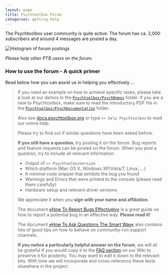 ```yaml
---
layout: page
title: Psychtoolbox Forum
categories: getting-help
---
```


The Psychtoolbox user community is quite active. The forum has ca. 2,000
subscribers and around 4 messages are posted a day. 

![Histogram of forum postings](http://chart.apis.google.com/chart?chxr=0,0,2000%7C1,2000,2012&chbh=a&chco=A2C180&chd=t:327,398,988,539,771,1084,1498,1911,1439,1524,1219,1614,808&chds=0,2000&chs=500x100&cht=bvg&chts=676767,13.5&chtt=Forum+posts+per+year&chxs=1,676767,10,0,lt,676767&chxt=y,x)

*Please help other PTB users on the forum*. 

### How to use the forum - A quick primer

Read below how you can assist us in helping you effectively ...

> If you need an example on how to achieve specific tasks, please take a look
> at our demos in the [`Psychtoolbox/PsychDemos`][docs-demos] folder. If you
> are a new to Psychtoolbox, make sure to read the introductory PDF file in the
> [`Psychtoolbox/PsychDocumentation`][docs-documentation] folder. 
> 
> Also see [docs.psychtoolbox.org](http://docs.psychtoolbox.org) or type `>>
> help Psychtoolbox` to read our online help.
> 
> Please try to find out if similar questions have been asked before.
> 
> **If you still have a question**, try posting it on the forum. Bug reports and
> feature requests can be posted on the forum. When you post a question, try to
> include all relevant information 
> 
> - Output of `>> PsychtoolboxVersion`
> - Which platform (Mac OS X, Windows XP/Vista/7, Linux, ...) 
> - A minimal code snippet that exhibits the bug you found
> - Warnings and Errors that were printed to the console (please read them carefully)
> - Hardware setup and relevant driver versions
> 
> We appreciate it when you **sign with your name and affiliation**.
> 
> The document [»How To Report Bugs Effectively«](http://www.chiark.greenend.org.uk/~sgtatham/bugs.html) is a great
> guide on how to report a potential bug in an effective way. **Please read it!**
> 
> The document [»How To Ask Questions The Smart Way«](http://www.catb.org/~esr/faqs/smart-questions.html) also contains
> lots of good tips on how to behave on community-run support channels. 
> 
> **If you notice a particularly helpful answer on the forum**, we will all be
> grateful if you would copy it to the [FAQ section](faq) on our Wiki to preserve it for posterity.  You may want to
> edit it down to the relevant bits. With time we will incorporate and cross-reference these texts elsewhere in the
> project.

  [docs-demos]: http://docs.psychtoolbox.org/PsychDemos
  [docs-documentation]: http://docs.psychtoolbox.org/PsychDocumentation



